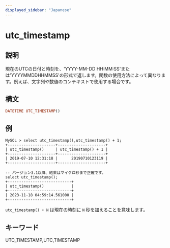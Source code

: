 ```yaml
---
displayed_sidebar: "Japanese"
---
```


# utc_timestamp

## 説明

現在のUTCの日付と時刻を、'YYYY-MM-DD HH:MM:SS'または'YYYYMMDDHHMMSS'の形式で返します。関数の使用方法によって異なります。例えば、文字列や数値のコンテキストで使用する場合です。

## 構文

```Haskell
DATETIME UTC_TIMESTAMP()
```

## 例

```Plain Text
MySQL > select utc_timestamp(),utc_timestamp() + 1;
+---------------------+---------------------+
| utc_timestamp()     | utc_timestamp() + 1 |
+---------------------+---------------------+
| 2019-07-10 12:31:18 |      20190710123119 |
+---------------------+---------------------+

-- バージョン3.1以降、結果はマイクロ秒まで正確です。
select utc_timestamp();
+----------------------------+
| utc_timestamp()            |
+----------------------------+
| 2023-11-18 04:59:14.561000 |
+----------------------------+
```

`utc_timestamp() + N` は現在の時刻に `N` 秒を加えることを意味します。

## キーワード

UTC_TIMESTAMP,UTC,TIMESTAMP
